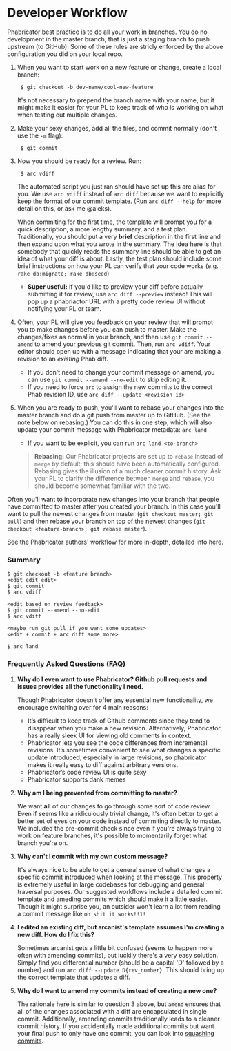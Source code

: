 Developer Workflow
====
Phabricator best practice is to do all your work in branches. You do no development in the master branch; that is just a staging branch to push upstream (to GitHub).
Some of these rules are stricly enforced by the above configuration you did on your local repo.

1. When you want to start work on a new feature or change, create a local branch:

		$ git checkout -b dev-name/cool-new-feature

	It's not necessary to prepend the branch name with your name, but it might make it easier for your PL to keep track of who is working on what when testing
	out multiple changes.

2. Make your sexy changes, add all the files, and commit normally (don't use the `-m` flag):

		$ git commit

3. Now you should be ready for a review. Run:

		$ arc vdiff

	The automated script you just ran should have set up this arc alias for you. We use `arc vdiff` instead of `arc diff` because we want to explicitly keep the format of our commit template. (Run `arc diff --help` for more detail on this, or ask me @aleks).

	When commiting for the first time, the template will prompt you for a quick description, a more lengthy summary, and a test plan. Traditionally, you should put a
	very **brief** description in the first line and then expand upon what you wrote in the summary. The idea here is that somebody that quickly reads the summary line
	should be able to get an idea of what your diff is about. Lastly, the test plan should include some brief instructions on how your PL can verify that your code
	works (e.g. `rake db:migrate; rake db:seed`)

	- **Super useful:** If you'd like to preview your diff before actually submitting it for review, use `arc diff --preview` instead! This will pop up a phabriactor URL with
	a pretty code review UI without notifying your PL or team.

4. Often, your PL will give you feedback on your review that will prompt you to make changes before you can push to master.  Make the changes/fixes as normal in your branch, and then use `git commit --amend` to amend your previous git commit. Then, run `arc vdiff`. Your editor should open up with a message indicating that your are making a revision to an _existing_ Phab diff.
	>
	- If you don't need to change your commit message on amend, you can use  `git commit --amend --no-edit` to skip editing it.
	- If you need to force `arc` to assign the new commits to the correct Phab revision ID, use `arc diff --update <revision id>`

5. When you are ready to push, you'll want to rebase your changes into the master branch and do a git push from master up to GitHub. (See the note below on rebasing.) You can do this in one step, which will also update your commit message with Phabricator metadata: `arc land`
	- If you want to be explicit, you can run `arc land <to-branch>`

	> **Rebasing:** Our Phabricator projects are set up to `rebase` instead of `merge` by default; this should have been automatically configured. Rebasing gives the illusion of a much cleaner commit history. Ask your PL to clarify the difference between `merge` and `rebase`, you should become somewhat familiar with the two.

Often you'll want to incorporate new changes into your branch that people have committed to master after you created your branch. In this case you'll want to pull the newest changes from master (`git checkout master; git pull`) and then rebase your branch on top of the newest changes (`git checkout <feature-branch>; git rebase master`).

See the Phabricator authors' workflow for more in-depth, detailed info [here](https://secure.phabricator.com/w/guides/arcanist_workflows/).

### Summary
	$ git checkout -b <feature branch>
	<edit edit edit>
	$ git commit
	$ arc vdiff

	<edit based on review feedback>
	$ git commit --amend --no-edit
	$ arc vdiff

	<maybe run git pull if you want some updates>
	<edit + commit + arc diff some more>

	$ arc land

### Frequently Asked Questions (FAQ)

1.  <a name="faq-1"></a>**Why do I even want to use Phabricator? Github pull requests and issues provides all the functionality I need.**

	Though Phabricator doesn’t offer any essential new functionality, we encourage switching over for 4 main reasons:

	- It’s difficult to keep track of Github comments since they tend to disappear when you make a new revision. Alternatively, Phabricator has a really sleek UI for viewing
	old comments in context.
	- Phabricator lets you see the code differences from incremental revisions. It’s sometimes convenient to see what changes a specific update introduced, especially in
	large revisions, so phabricator makes it really easy to diff against arbitrary versions.
	- Phabricator’s code review UI is quite sexy
	- Phabricator supports dank memes

2. <a name="faq-2"></a>**Why am I being prevented from committing to master?**

	We want **all** of our changes to go through some sort of code review. Even if seems like a ridiculously trivial change, it's often better to get a better set of eyes on
	your code instead of commiting directly to master. We included the pre-commit check since even if you're always trying to work on feature branches, it's possible to
	momentarily forget what branch you're on.

3. <a name="faq-3"></a>**Why can't I commit with my own custom message?**

	It's always nice to be able to get a general sense of what changes a specific commit introduced when looking at the message. This property is extremely useful in large
	codebases for debugging and general traversal purposes. Our suggested workflows include a detailed commit template and ameding commits which should make it a little
	easier. Though it might surprise you, an outsider won't learn a lot from reading a commit message like `oh shit it works!!1!`

4. <a name="faq-4"></a>**I edited an existing diff, but arcanist's template assumes I'm creating a new diff. How do I fix this?**

	Sometimes arcanist gets a little bit confused (seems to happen more often with amending commits), but luckily there's a very easy solution. Simply find you differential
	number (should be a capital 'D' followed by a number) and run `arc diff --update D{rev_number}`. This should bring up the correct template that updates a diff.

5. <a name="faq-5"></a>**Why do I want to amend my commits instead of creating a new one?**

	The rationale here is similar to question 3 above, but `amend` ensures that all of the changes associated with a diff are encapsulated in single commit.
	Additionally, amending commits traditionally leads to a cleaner commit history. If you accidentally made additional commits but want your final push to only have
	one commit, you can look into [squashing commits](https://ariejan.net/2011/07/05/git-squash-your-latests-commits-into-one/).

